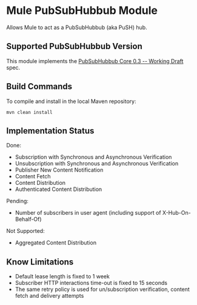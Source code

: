 Mule PubSubHubbub Module
========================

Allows Mule to act as a PubSubHubbub (aka PuSH) hub.

Supported PubSubHubbub Version
------------------------------

This module implements the [PubSubHubbub Core 0.3 -- Working Draft](http://pubsubhubbub.googlecode.com/svn/trunk/pubsubhubbub-core-0.3.html) spec.


Build Commands
--------------

To compile and install in the local Maven repository:

    mvn clean install  
    
    
Implementation Status
---------------------

Done:

- Subscription with Synchronous and Asynchronous Verification
- Unsubscription with Synchronous and Asynchronous Verification
- Publisher New Content Notification
- Content Fetch
- Content Distribution
- Authenticated Content Distribution

Pending:

- Number of subscribers in user agent (including support of X-Hub-On-Behalf-Of)

Not Supported:

- Aggregated Content Distribution

    
Know Limitations
----------------

- Default lease length is fixed to 1 week
- Subscriber HTTP interactions time-out is fixed to 15 seconds
- The same retry policy is used for un/subscription verification, content fetch and delivery attempts
